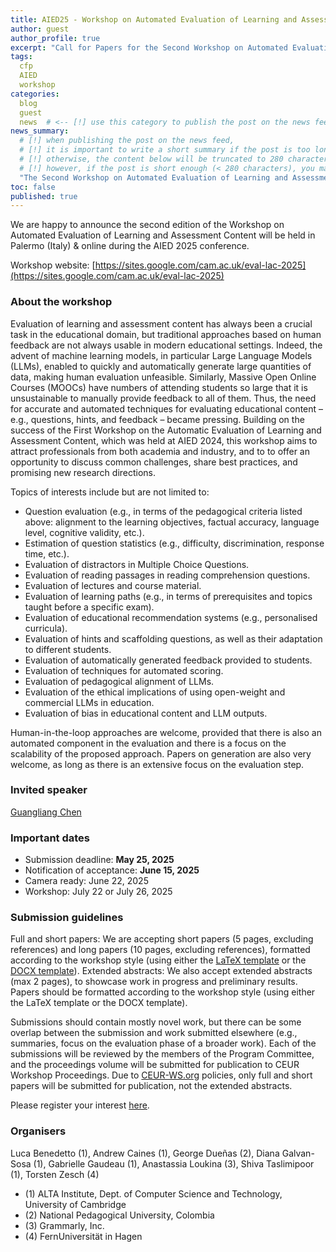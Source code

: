 ```yaml
---
title: AIED25 - Workshop on Automated Evaluation of Learning and Assessment Content (EvalLAC)
author: guest
author_profile: true
excerpt: "Call for Papers for the Second Workshop on Automated Evaluation of Learning and Assessment Content"
tags:
  cfp
  AIED
  workshop
categories:
  blog
  guest
  news  # <-- [!] use this category to publish the post on the news feed  
news_summary: 
  # [!] when publishing the post on the news feed,
  # [!] it is important to write a short summary if the post is too long (~several paragraphs)
  # [!] otherwise, the content below will be truncated to 280 characters on the news feed
  # [!] however, if the post is short enough (< 280 characters), you may disregard this option
  "The Second Workshop on Automated Evaluation of Learning and Assessment Content will be held at AIED25 in Palermo, Italy in July 2025."
toc: false
published: true
---
```


We are happy to announce the second edition of the Workshop on Automated Evaluation of Learning and Assessment Content will be held in Palermo (Italy) & online during the AIED 2025 conference.

Workshop website: [https://sites.google.com/cam.ac.uk/eval-lac-2025](https://sites.google.com/cam.ac.uk/eval-lac-2025)

### About the workshop
Evaluation of learning and assessment content has always been a crucial task in the educational domain, but traditional approaches based on human feedback are not always usable in modern educational settings. Indeed, the advent of machine learning models, in particular Large Language Models (LLMs), enabled to quickly and automatically generate large quantities of data, making human evaluation unfeasible. Similarly, Massive Open Online Courses (MOOCs) have numbers of attending students so large that it is unsustainable to manually provide feedback to all of them. Thus, the need for accurate and automated techniques for evaluating educational content – e.g., questions, hints, and feedback – became pressing. Building on the success of the First Workshop on the Automatic Evaluation of Learning and Assessment Content, which was held at AIED 2024, this workshop aims to attract professionals from both academia and industry, and to to offer an opportunity to discuss common challenges, share best practices, and promising new research directions.

Topics of interests include but are not limited to:

- Question evaluation (e.g., in terms of the pedagogical criteria listed above: alignment to the learning objectives, factual accuracy, language level, cognitive validity, etc.).
- Estimation of question statistics (e.g., difficulty, discrimination, response time, etc.).
- Evaluation of distractors in Multiple Choice Questions.
- Evaluation of reading passages in reading comprehension questions.
- Evaluation of lectures and course material.
- Evaluation of learning paths (e.g., in terms of prerequisites and topics taught before a specific exam).
- Evaluation of educational recommendation systems (e.g., personalised curricula).
- Evaluation of hints and scaffolding questions, as well as their adaptation to different students.
- Evaluation of automatically generated feedback provided to students.
- Evaluation of techniques for automated scoring.
- Evaluation of pedagogical alignment of LLMs.
- Evaluation of the ethical implications of using open-weight and commercial LLMs in education.
- Evaluation of bias in educational content and LLM outputs.

Human-in-the-loop approaches are welcome, provided that there is also an automated component in the evaluation and there is a focus on the scalability of the proposed approach. Papers on generation are also very welcome, as long as there is an extensive focus on the evaluation step.

### Invited speaker
[Guangliang Chen](https://angusglchen.github.io/)

### Important dates
- Submission deadline: **May 25, 2025** 
- Notification of acceptance: **June 15, 2025** 
- Camera ready: June 22, 2025 
- Workshop: July 22 or July 26, 2025 

### Submission guidelines
Full and short papers: We are accepting short papers (5 pages, excluding references) and long papers (10 pages, excluding references), formatted according to the workshop style (using either the [LaTeX template](https://www.overleaf.com/latex/templates/template-for-submissions-to-ceur-workshop-proceedings-ceur-ws-dot-org/wqyfdgftmcfw) or the [DOCX template](https://ceur-ws.org/Vol-XXX/CEUR-Template-1col.docx)). 
Extended abstracts: We also accept extended abstracts (max 2 pages), to showcase work in progress and preliminary results. Papers should be formatted according to the workshop style (using either the LaTeX template or the DOCX template). 

Submissions should contain mostly novel work, but there can be some overlap between the submission and work submitted elsewhere (e.g., summaries, focus on the evaluation phase of a broader work). Each of the submissions will be reviewed by the members of the Program Committee, and the proceedings volume will be submitted for publication to CEUR Workshop Proceedings. Due to [CEUR-WS.org](http://ceur-ws.org/) policies, only full and short papers will be submitted for publication, not the extended abstracts.

Please register your interest [here](https://docs.google.com/forms/d/e/1FAIpQLScvqiwni7DwDbv7i-KT7wqGuKUF7iyr3wtGQX2V6ivGvDnRxA/viewform).

### Organisers
Luca Benedetto (1), Andrew Caines (1), George Dueñas (2), Diana Galvan-Sosa (1), Gabrielle Gaudeau (1), Anastassia Loukina (3), Shiva Taslimipoor (1), Torsten Zesch (4)

- (1) ALTA Institute, Dept. of Computer Science and Technology, University of Cambridge
- (2) National Pedagogical University, Colombia
- (3) Grammarly, Inc.
- (4) FernUniversität in Hagen

